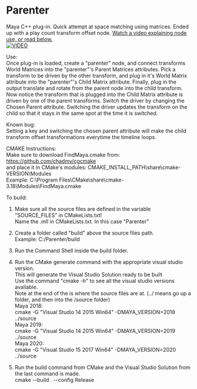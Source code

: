 # Parenter

Maya C++ plug-in. 
Quick attempt at space matching using matrices. Ended up with a play count transform offset node. [Watch a video explaining node use, or read below.](https://youtu.be/NIWov6MI99Y)  
[![VIDEO](https://media.giphy.com/media/FLCQfN74gj1zFsB5Ia/giphy.gif)](https://youtu.be/NIWov6MI99Y "Parenter")

Use:  
Once plug-in is loaded, create a "parenter" node, and connect transforms World Matrices into the "parenter"'s Parent Matrices attributes. Pick a transform to be driven by the other transform, and plug in it's World Matrix attribute into the "parenter"'s Child Matrix attribute. Finally, plug in the output translate and rotate from the parent node into the child transform.
Now notice the transform that is plugged into the Child Matrix attribute is driven by one of the parent transforms. Switch the driver by changing the Chosen Parent attribute. Switching the driver updates the transform on the child so that it stays in the same spot at the time it is switched. 

Known bug:  
Setting a key and switching the chosen parent attribute will make the child transform offset transformations everytime the timeline loops.

CMAKE Instructions:  
Make sure to download FindMaya.cmake from:  
https://github.com/chadmv/cgcmake  
and place it in CMake's modules: CMAKE_INSTALL_PATH\share\cmake-VERSION\Modules  
Example: C:\Program Files\CMake\share\cmake-3.18\Modules\FindMaya.cmake
 
To build:
 1. Make sure all the source files are defined in the variable "SOURCE_FILES" in CMakeLists.txt!  
	 Name the .mll in CMakeLists.txt. In this case "Parenter"

 2. Create a folder called "build" above the source files path.  
 		Example: C:/Parenter/build
 
 3. Run the Command Shell inside the build folder.

 4. Run the CMake generate command with the appropriate visual studio version.  
		This will generate the Visual Studio Solution ready to be built  
 		Use the command "cmake -h" to see all the visual studio versions available.  
 		Note at the end of the is where the source files are at. (../ means go up a folder, and then into the /source folder)  
		Maya 2018:  
			cmake -G "Visual Studio 14 2015 Win64" -DMAYA_VERSION=2018 ../source  
		Maya 2019:  
			cmake -G "Visual Studio 14 2015 Win64" -DMAYA_VERSION=2019 ../source  
		Maya 2020:  
			cmake -G "Visual Studio 15 2017 Win64" -DMAYA_VERSION=2020 ../source  
 
 5. Run the build command from CMake and the Visual Studio Solution from the last command is made.  
		cmake --build . --config Release
